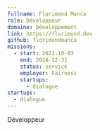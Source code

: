 ```yaml
---
fullname: Florimond Manca
role: Développeur
domaine: Développement
link: https://florimond.dev
github: florimondmanca
missions:
  - start: 2022-10-03
    end: 2024-12-31
    status: service
    employer: Fairness
    startups:
      - dialogue
startups:
  - dialogue
---
```

Développeur